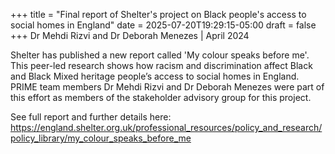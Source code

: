 +++
title = "Final report of Shelter's project on Black people's access to social homes in England"
date = 2025-07-20T19:29:15-05:00
draft = false
+++
Dr Mehdi Rizvi and Dr Deborah Menezes | April 2024

Shelter has published a new report called 'My colour speaks before me'. This peer-led research shows how racism and discrimination affect Black and Black Mixed heritage people’s access to social homes in England. PRIME team members Dr Mehdi Rizvi and Dr Deborah Menezes were part of this effort as members of the stakeholder advisory group for this project. 

See full report and further details here: https://england.shelter.org.uk/professional_resources/policy_and_research/policy_library/my_colour_speaks_before_me